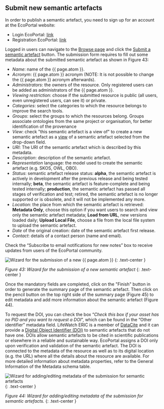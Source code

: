 ## Submit new semantic artefacts

In order to publish a semantic artefact, you need to sign up for an account at the EcoPortal website:
- Login EcoPortal: [link](http://ecoportal.lifewatchitaly.eu/login?redirect=http%3A%2F%2Fecoportal.lifewatchitaly.eu%2F)
- Registration EcoPortal: [link](http://ecoportal.lifewatchitaly.eu/accounts/new)

Logged in users can navigate to the [Browse page](http://ecoportal.lifewatchitaly.eu/ontologies) and click the [Submit a semantic artefact](http://ecoportal.lifewatchitaly.eu/ontologies/new) button. The submission form requires to fill out some metadata about the submitted semantic artefact as shown in Figure 43:

- *Name*: name of the {{ page.atom }}.
- *Acronym*: {{ page.atom }} acronym (NOTE: It is not possible to change the {{ page.atom }} acronym afterwards).
- *Administrators*: the owners of the resource. Only registered users can be added as administrators of the {{ page.atom }}. 
- *Viewing restriction*: choose if the submitted resource is public (all users, even unregistered users, can see it) or private. 
- *Categories*: select the categories to which the resource belongs to improve the search tools.
- *Groups*: select the groups to which the resources belong. Groups associate ontologies from the same project or organisation, for better identification of the provenance
- *View*: check "this semantic artefact is a view of" to create a new semantic artefact as a [view]() of a semantic artefact selected from the drop-down field.
- *URI*: The URI of the semantic artefact which is described by this metadata.
- *Description*: description of the semantic artefact.
- *Representation* language: the model used to create the semantic artefact (e.g. SKOS, OWL, OBO).
- *Status*: semantic artefact release status: **alpha**, the semantic artefact is actively in development after the previous release and being tested internally; **beta**, the semantic artefact is feature-complete and being tested internally; **production**, the semantic artefact has passed all stages of verification and test; retired, the semantic artefact is no longer supported or is obsolete, and it will not be implemented any more.
- *Location*: the place from which the semantic artefact is retrieved: **Metadata Only**, choose this option if you want users to search and view only the semantic artefact metadata; **Load from URL**, new versions loaded daily; **Upload Local File**, choose a file from the local file system to upload the semantic artefact.
- *Date* of the original creation: date of the semantic artefact first release.
- *Contact*: details of a contact person (name and email).


Check the “Subscribe to email notifications for new notes” box to receive updates from users of the EcoPortal community.

![Wizard for the submission of a new {{ page.atom }}]({{site.figures_link}}/{{page.portal}}/Figure43.png)
{: .text-center }

_Figure 43:  Wizard for the submission of a new semantic artefact_
{: .text-center }

Once the mandatory fields are completed, click on the "Finish" button in order to generate the summary page of the semantic artefact. Then click on the pencil button on the top right side of the summary page (Figure 45) to edit metadata and add more information about the semantic artefact (Figure 44).

To request the DOI, you can check the box “*Check this box if your asset has no PID and you want to request a DOI*”, which can be found in the “Other identifier” metadata field.
LifeWatch ERIC is a member of [DataCite](https://datacite.org/) and it can provide a [Digital Object Identifier (DOI)](https://www.doi.org/) to semantic artefacts that do not have one. DOIs allow semantic artefacts to be cited in scientific publications or elsewhere in a reliable and sustainable way. EcoPortal assigns a DOI only upon verification and validation of the semantic artefact. The DOI is connected to the metadata of the resource as well as to its digital location (e.g. the URL) where all the details about the resource are available.
For more detailed information about metadata properties, refer to the General Information of the Metadata schema table.

![Wizard for adding/editing metadata of the submission for semantic artefacts]({{site.figures_link}}/{{page.portal}}/Figure44.png)
{: .text-center }

_Figure 44:  Wizard for adding/editing metadata of the submission for semantic artefacts._
{: .text-center }

